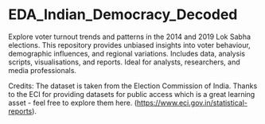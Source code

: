 # EDA_Indian_Democracy_Decoded
Explore voter turnout trends and patterns in the 2014 and 2019 Lok Sabha elections. This repository provides unbiased insights into voter behaviour, demographic influences, and regional variations. Includes data, analysis scripts, visualisations, and reports. Ideal for analysts, researchers, and media professionals.


Credits: The dataset is taken from the Election Commission of India. Thanks to the ECI for providing datasets for public access which is a great learning asset - feel free to explore them here. (https://www.eci.gov.in/statistical-reports).
